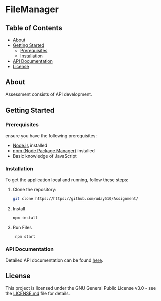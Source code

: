 # FileManager

## Table of Contents

- [About](#about)
- [Getting Started](#getting-started)
    - [Prerequisites](#prerequisites)
    - [Installation](#installation)
- [API Documentation](#api-documentation)
- [License](#license)

## About

Assessment consists of API development.

## Getting Started

### Prerequisites

ensure you have the following prerequisites:

- [Node.js](https://nodejs.org/) installed
- [npm (Node Package Manager)](https://www.npmjs.com/) installed
- Basic knowledge of JavaScript

### Installation

To get the application local and running, follow these steps:

1. Clone the repository:

   ```bash
   git clone https://https://github.com/uday510/Assignment/

2. Install
   ```bash
   npm install
3. Run Files
   ```bash
    npm start
   
### API Documentation

Detailed API documentation can be found [here](https://lunar-astronaut-788342.postman.co/workspace/New-Team-Workspace~bc99495e-a6e5-4a07-a96a-db664aa475fb/collection/18252587-cb41974f-7034-4b0f-ba1b-eed3a872014a?action=share&creator=18252587).

## License

This project is licensed under the GNU General Public License v3.0 - see the [LICENSE.md](LICENSE.md) file for details.

      
    



